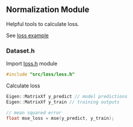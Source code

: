 ## Normalization Module
Helpful tools to calculate loss.

See [loss example](../../examples/loss/main.cpp)

### Dataset.h
Import [loss.h](./loss.h) module
``` cpp
#include "src/loss/loss.h"
```
Calculate loss
```cpp
Eigen::MatrixXf y_predict // model predictions
Eigen::MatrixXf y_train // training outputs

// mean squared error
float mse_loss = mse(y_predict, y_train);
```